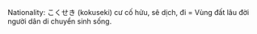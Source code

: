 Nationality: こくせき (kokuseki) cư cố hửu, sê dịch, đi = Vùng đất lâu đời người dân di chuyển sinh sống.
